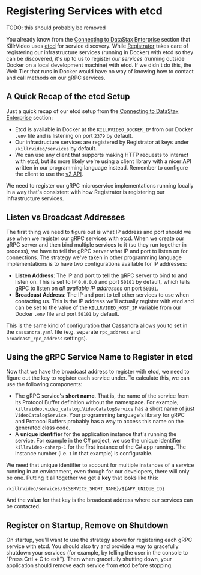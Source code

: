 # Registering Services with etcd

TODO: this should probably be removed

You already know from the [Connecting to DataStax Enterprise][connect-to-dse] section that
KillrVideo uses [etcd][etcd] for service discovery. While [Registrator][registrator] takes
care of registering our infrastructure services (running in Docker) with etcd so they can be 
discovered, it's up to us to register *our services* (running outside Docker on a local
development machine) with etcd. If we didn't do this, the Web Tier that runs in Docker would
have no way of knowing how to contact and call methods on our gRPC services.

## A Quick Recap of the etcd Setup

Just a quick recap of our etcd setup from the [Connecting to DataStax Enterprise][connect-to-dse]
section:

- Etcd is available in Docker at the `KILLRVIDEO_DOCKER_IP` from our Docker `.env` file and is
listening on port `2379` by default.
- Our infrastructure services are registered by Registrator at keys under 
`/killrvideo/services` by default.
- We can use any client that supports making HTTP requests to interact with etcd, but its
more likely we're using a client library with a nicer API written in our programming language
instead. Remember to configure the client to use the [v2 API][etcd-v2-api].

We need to register our gRPC microservice implementations running locally in a way that's
consistent with how Registrator is registering our infrastructure services.

## Listen vs Broadcast Addresses

The first thing we need to figure out is what IP address and port should we use when we 
register our gRPC services with etcd. When we create our gRPC server and then bind multiple
services to it (so they run together in process), we have to tell the gRPC server what IP and
port to listen on for connections. The strategy we've taken in other programming language
implementations is to have two configurations available for IP addresses:

- **Listen Address**: The IP and port to tell the gRPC server to bind to and listen on. This 
is set to IP `0.0.0.0` and port `50101` by default, which tells gRPC to listen on *all 
available IP addresses* on port `50101`.
- **Broadcast Address**: The IP and port to tell other services to use when contacting us.
This is the IP address we'll actually register with etcd and can be set to the value of the
`KILLRVIDEO_HOST_IP` variable from our Docker `.env` file and port `50101` by default.  

This is the same kind of configuration that Cassandra allows you to set in the `cassandra.yaml`
file (e.g. separate `rpc_address` and `broadcast_rpc_address` settings).

## Using the gRPC Service Name to Register in etcd

Now that we have the broadcast address to register with etcd, we need to figure out the key to
register each service under. To calculate this, we can use the following components:

- The gRPC service's **short name**. That is, the name of the service from its Protocol Buffer
definition without the namespace. For example, `killrvideo.video_catalog.VideoCatalogService`
has a short name of just `VideoCatalogService`. Your programming language's library for gRPC
and Protocol Buffers probably has a way to access this name on the generated class code.
- A **unique identifier** for the application instance that's running the service. For example
in the C\# project, we use the unique identifier `killrvideo-csharp-1` for the first instance 
of the C\# app running. The instance number (i.e. `1` in that example) is configurable.

We need that unique identifier to account for multiple instances of a service running in an
environment, even though for our developers, there will only be one. Putting it all together
we get a **key** that looks like this:

```
/killrvideo/services/${SERVICE_SHORT_NAME}/${APP_UNIQUE_ID}
```

And the **value** for that key is the broadcast address where our services can be contacted.

## Register on Startup, Remove on Shutdown

On startup, you'll want to use the strategy above for registering each gRPC service with etcd.
You should also try and provide a way to gracefully shutdown your services (for example, by 
telling the user in the console to "Press Crtl + C to exit"). Then when gracefully shutting
down, your application should remove each service from etcd before stopping.


[connect-to-dse]: /docs/development/connecting-to-datastax-enterprise/
[etcd]: https://github.com/coreos/etcd
[etcd-v2-api]: https://github.com/coreos/etcd/blob/master/Documentation/v2/api.md
[registrator]: https://github.com/gliderlabs/registrator